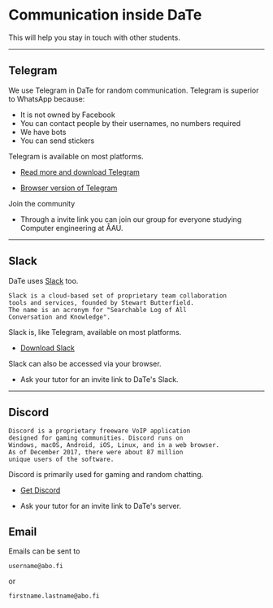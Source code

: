 # Communication inside DaTe

This will help you stay in touch with other students.

---

## Telegram

We use Telegram in DaTe for random communication. Telegram is superior to WhatsApp because:

* It is not owned by Facebook
* You can contact people by their usernames, no numbers required
* We have bots
* You can send stickers

Telegram is available on most platforms.

* [Read more and download Telegram](https://telegram.org)

* [Browser version of Telegram](https://web.telegram.org) 

Join the community  
* Through a invite link you can join our group for everyone studying Computer engineering at ÅAU.

---

## Slack

DaTe uses [Slack](https://slack.com) too.

```text
Slack is a cloud-based set of proprietary team collaboration
tools and services, founded by Stewart Butterfield.
The name is an acronym for "Searchable Log of All
Conversation and Knowledge".
```

Slack is, like Telegram, available on most platforms.

* [Download Slack](https://slack.com/downloads)

Slack can also be accessed via your browser.

* Ask your tutor for an invite link to DaTe's Slack.

---

## Discord

```text
Discord is a proprietary freeware VoIP application
designed for gaming communities. Discord runs on
Windows, macOS, Android, iOS, Linux, and in a web browser.
As of December 2017, there were about 87 million
unique users of the software.
```

Discord is primarily used for gaming and random chatting.

* [Get Discord](https://discordapp.com)

* Ask your tutor for an invite link to DaTe's server.

## Email

Emails can be sent to 

```text
username@abo.fi
```

or

```text
firstname.lastname@abo.fi
```
